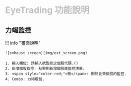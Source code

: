 # <font color="silver">EyeTrading 功能說明</font>

## 力竭監控

!!! info "畫面說明"

    ![exhaust screen](img/ext_screen.png)

    1. 輸入欄位: 請輸入欲監控之個股代碼.()
    2. 新增個股監控: 點擊則新增個股進監控清單.
    3. <span style="color:red;">刪</span>: 刪除此筆個股的監控.
    4. Combo: 力竭燈號.

